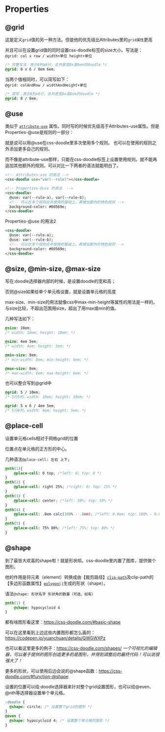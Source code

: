 
# Properties

## @grid
这是定义`grid`值的另一种方法。但是他的优先级比Attributes里的`grid属性`更高

并且可以在设置grid值的同时设置css-doodle标签的size大小。写法是：  
`@grid: col x row / width+单位 height+单位`

```css
/* 完整写法：表示8列x6行，总共是宽8x高6em的doodle */
@grid: 8 x 6 / 8em 6em;
```
当两个值相同时，可以简写如下：  
`@grid: colAndRow / widthAndHeight+单位`
```css
/* 简写：表示8列x8行，总共是宽8x高8em的doodle */
@grid: 8 / 8em;
```

## @use
类似于 [`attribute-use`](https://css-doodle.com/#attribute-use) 属性。同时写的时候优先级高于Attributes-use属性。但是Properties-@use是规则的一部分：

就是说可以用@use在css-doodle里多次使用多个规则。
也可以在使用的规则之外添加更多自己的规则。

而不像是attribute-use那样，只能在css-doodle标签上设置使用规则。就不能再追加其他额外的规则。可以对比一下两者的语法就能明白了。
```html
<!-- Attributes-use 的用法 -->
<css-doodle use="var(--rule)"></css-doodle>

<!-- Properties-@use 的用法  -->
<css-doodle>
  @use: var(--rule-a), var(--rule-b);
  <!-- 可以在多个规则合并使用的基础上，再增加额外的特色规则 -->
  background-color: #60569e;
</css-doodle>
```
Properties-@use 的用法2 
```html
<css-doodle>
  @use: var(--rule-a);
  @use: var(--rule-b);
  <!-- 可以在多个规则合并使用的基础上，再增加额外的特色规则 -->
  background-color: #60569e;
</css-doodle>
```

## @size, @min-size, @max-size
写在:doodle选择器内部的时候，是设置doodle的宽和高；

否则@size如果给单个单元格设置，就是设置单元格的高度

max-size、min-size的用法就像css中max-min-height等属性的用法是一样的。与size比较，不超出范围用size，超出了用max或min的值。

几种写法如下：
```css
@size: 10em;
/* width: 10em; height: 10em; */

@size: 4em 5em;
/* width: 4em; height: 5em; */

@min-size: 8em;
/* min-width: 8em; min-height: 8em; */

@max-size: 8em;
/* max-width: 8em; max-height: 8em; */
```
也可以整合写到@grid中
```css
@grid: 5 / 10em;
/* 5行5列，width: 10em; height: 10em; */

@grid: 5 x 6 / 4em 5em;
/* 5行6列，width: 4em; height: 5em; */
```


## @place-cell
设置单元格cells相对于网格grid的位置

位置点在单元格的正方形的中心。

几种语法`@place-cell: 左右 上下;`
```css
@nth(1){
    @place-cell: 0 top; /*left: 0; top: 0 */
}
@nth(2) { 
    @place-cell: right 25%; /*right: 0; top: 25% */
}
@nth(3) { 
    @place-cell: center; /*left: 50%; top: 50% */
}
@nth(4) { 
    @place-cell: .8em calc(100% - .8em); /*left: 0.8em; top: 100% - 0.8em */
}
@nth(5) { 
    @place-cell: 75% 80%; /*left: 75%; top: 80% */
}
```

## @shape
到了最皆大欢喜的shape啦！就是形状呗。css-doodle里内置了图库，提供做个图形。

他的作用是将元素（element）转换成由【裁剪路径】[`clip-path`](https://developer.mozilla.org/zh-CN/docs/Web/CSS/clip-path)及clip-path的【多边形函数属性】[`polygon()`](https://developer.mozilla.org/zh-CN/docs/Web/CSS/clip-path#polygon())生成的形状（shape）。

语法`@shape: 形状名字 形状角的数量（可选，如有）`
```css
@nth(1) {
    @shape: hypocycloid 4
}
```
都有啥图形看这里：https://css-doodle.com/#basic-shape

可以在这里看到上边这些内置图形都怎么画的：https://codepen.io/yuanchuan/details/QWGWXPz

也可以看这里更多的例子：https://css-doodle.com/shapes/ *一个可视化的编辑器，可以基于提供的图形创造更多的是图形，并得到调整后的最终代码！可以说很强大了！*

更多的形状，可以使用后边会说的@shape函数：https://css-doodle.com/#function-@shape

设置的位置可以给:doodle选择器来针对整个grid设置图形，也可以给@even、@nth等选择器设置单个单元格。
```css
:doodle {
  @shape: circle; /* 设置整个grid的图形 */
}
@even {
  @shape: hypocycloid 4; /* 设置整个单元格的图形 */
}
```